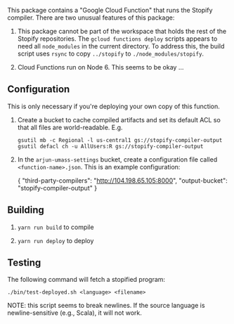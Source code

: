 This package contains a "Google Cloud Function" that runs the Stopify
compiler. There are two unusual features of this package:

1. This package cannot be part of the workspace that holds the rest of the
   Stopify repositories. The `gcloud functions deploy` scripts appears to need
   all `node_modules` in the current directory. To address this, the build
   script uses `rsync` to copy `../stopify` to `./node_modules/stopify`.

2. Cloud Functions run on Node 6. This seems to be okay ...

Configuration
-------------

This is only necessary if you're deploying your own copy of this function.

1. Create a bucket to cache compiled artifacts and set its default ACL so that
   all files are world-readable. E.g.

       gsutil mb -c Regional -l us-central1 gs://stopify-compiler-output
       gsutil defacl ch -u AllUsers:R gs://stopify-compiler-output

2. In the `arjun-umass-settings` bucket, create a configuration file called
   `<function-name>.json`. This is an example configuration:

      {
        "third-party-compilers": "http://104.198.65.105:8000",
        "output-bucket": "stopify-compiler-output"
      }


Building
--------

1. `yarn run build` to compile

2. `yarn run deploy` to deploy

Testing
-------

The following command will fetch a stopified program:

```
./bin/test-deployed.sh <language> <filename>
```

NOTE: this script seems to break newlines. If the source language
is newline-sensitive (e.g., Scala), it will not work.
